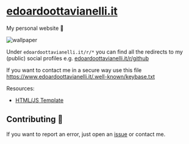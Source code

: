 # [edoardoottavianelli.it](https://www.edoardoottavianelli.it)

My personal website 💙

![wallpaper](https://github.com/edoardottt/images/blob/main/edoardoottavianelli.it/wallpaper.png)

Under `edoardoottavianelli.it/r/*` you can find all the redirects to my (public) social profiles e.g. [edoardoottavianelli.it/r/github](https://www.edoardoottavianelli.it/r/github)

If you want to contact me in a secure way use this file <https://www.edoardoottavianelli.it/.well-known/keybase.txt>

Resources:
<!--
   - [Embedded Twitter timeline](https://developer.twitter.com/en/docs/twitter-for-websites/timelines/overview)
-->

- [HTML/JS Template](https://mdbootstrap.com)

Contributing 🤝
------

If you want to report an error, just open an [issue](https://github.com/edoardottt/edoardoottavianelli.it/issues) or contact me.
